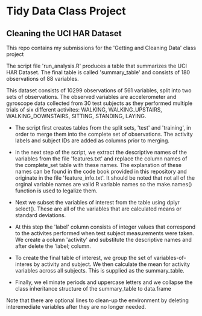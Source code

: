 # Tidy Data Class Project</center>
## Cleaning the UCI HAR Dataset
This repo contains my submissions for the 'Getting and Cleaning Data' class project

The script file 'run_analysis.R' produces a table that summarizes the UCI HAR Dataset. The final table
is called 'summary_table' and consists of 180 observations of 88 variables.

This dataset consists of 10299 observations of 561 variables, split into two sets of observations. The observed variables are accelerometer and gyroscope data collected from 30 test subjects as they performed multiple trials of six different activites: WALKING, WALKING_UPSTAIRS, WALKING_DOWNSTAIRS, SITTING, STANDING, LAYING.

* The script first creates tables from the split sets, 'test' and 'training', in order to merge them into the complete set of observations. The activity labels and subject IDs are added as columns prior to merging.

* in the next step of the script, we extract the descriptive names of the variables from the file 'features.txt' and replace the column names of the complete_set table with these names. The explanation of these names can be found in the code book provided in this repository and originate in the file 'feature_info.txt'. It should be noted that not all of the orginal variable names are valid R variable names so the make.names() function is used to legalize them.

* Next we subset the variables of interest from the table using dplyr select(). These are all of the variables that are calculated means or standard deviations.

* At this step the 'label' column consists of integer values that correspond to the activites performed when test subject measurements were taken. We create a column 'activity' and substitute the descriptive names and after delete the 'label; column.

* To create the final table of interest, we group the set of variables-of-interes by activity and subject. We then calculate the mean for activity variables across all subjects. This is supplied as the summary_table.

* Finally, we eliminate periods and uppercase letters and we collapse the class inheritance structure of the summary_table to data.frame

Note that there are optional lines to clean-up the environment by deleting interemediate variables after they are no longer needed.

